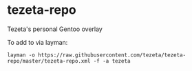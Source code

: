 # tezeta-repo
Tezeta's personal Gentoo overlay

To add to via layman:
```
layman -o https://raw.githubusercontent.com/tezeta/tezeta-repo/master/tezeta-repo.xml -f -a tezeta
```
